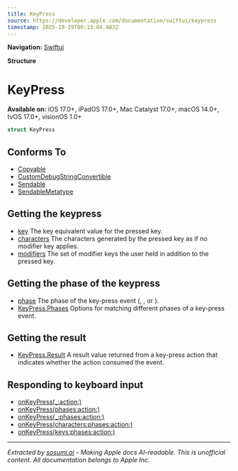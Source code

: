 ```yaml
---
title: KeyPress
source: https://developer.apple.com/documentation/swiftui/keypress
timestamp: 2025-10-29T00:13:04.483Z
---
```


**Navigation:** [Swiftui](/documentation/swiftui)

**Structure**

# KeyPress

**Available on:** iOS 17.0+, iPadOS 17.0+, Mac Catalyst 17.0+, macOS 14.0+, tvOS 17.0+, visionOS 1.0+

```swift
struct KeyPress
```

## Conforms To

- [Copyable](/documentation/Swift/Copyable)
- [CustomDebugStringConvertible](/documentation/Swift/CustomDebugStringConvertible)
- [Sendable](/documentation/Swift/Sendable)
- [SendableMetatype](/documentation/Swift/SendableMetatype)

## Getting the keypress

- [key](/documentation/swiftui/keypress/key) The key equivalent value for the pressed key.
- [characters](/documentation/swiftui/keypress/characters) The characters generated by the pressed key as if no modifier key applies.
- [modifiers](/documentation/swiftui/keypress/modifiers) The set of modifier keys the user held in addition to the pressed key.

## Getting the phase of the keypress

- [phase](/documentation/swiftui/keypress/phase) The phase of the key-press event (, , or ).
- [KeyPress.Phases](/documentation/swiftui/keypress/phases) Options for matching different phases of a key-press event.

## Getting the result

- [KeyPress.Result](/documentation/swiftui/keypress/result) A result value returned from a key-press action that indicates whether the action consumed the event.

## Responding to keyboard input

- [onKeyPress(_:action:)](/documentation/swiftui/view/onkeypress(_:action:))
- [onKeyPress(phases:action:)](/documentation/swiftui/view/onkeypress(phases:action:))
- [onKeyPress(_:phases:action:)](/documentation/swiftui/view/onkeypress(_:phases:action:))
- [onKeyPress(characters:phases:action:)](/documentation/swiftui/view/onkeypress(characters:phases:action:))
- [onKeyPress(keys:phases:action:)](/documentation/swiftui/view/onkeypress(keys:phases:action:))

---

*Extracted by [sosumi.ai](https://sosumi.ai) - Making Apple docs AI-readable.*
*This is unofficial content. All documentation belongs to Apple Inc.*
